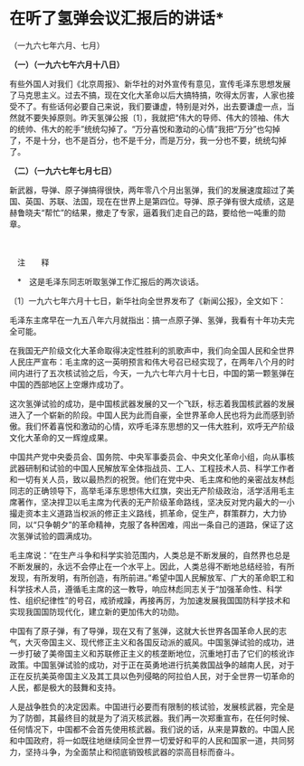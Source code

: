 # 在听了氢弹会议汇报后的讲话\*

（一九六七年六月、七月）

**（一）（一九六七午六月十八日）**

有些外国人对我们《北京周报》、新华社的对外宣传有意见，宣传毛泽东思想发展了马克思主义。过去不搞，现在文化大革命以后大搞特搞，吹得太厉害，人家也接受不了。有些话何必要自己来说，我们要谦虚，特别是对外，出去要谦虚一点，当然就不要失掉原则。昨天氢弹公报〔1〕，我就把“伟大的导师、伟大的领袖、伟大的统帅、伟大的舵手”统统勾掉了。“万分喜悦和激动的心情”我把“万分”也勾掉了，不是十分，也不是百分，也不是千分，而是万分，我一分也不要，统统勾掉了。

**（二）（一九六七年七月七日）**

新武器，导弹、原子弹搞得很快，两年零八个月出氢弹，我们的发展速度超过了美国、英国、苏联、法国，现在在世界上是第四位。导弹、原子弹有很大成绩，这是赫鲁晓夫“帮忙”的结果，撤走了专家，逼着我们走自己的路，要给他一吨重的勋章。

　　

　注　　释　

　\*　这是毛泽东同志听取氢弹工作汇报后的两次谈话。

〔1〕一九六七年六月十七日，新华社向全世界发布了《新闻公报》，全文如下：

毛泽东主席早在一九五八年六月就指出：搞一点原子弹、氢弹，我看有十年功夫完全可能。

在我国无产阶级文化大革命取得决定性胜利的凯歌声中，我们向全国人民和全世界人民庄严宣布：毛主席的这一英明预言和伟大号召已经实现了，在两年八个月的时间内进行了五次核试验之后，今天，一九六七年六月十七日，中国的第一颗氢弹在中国的西部地区上空爆炸成功了。

这次氢弹试验的成功，是中国核武器发展的又一个飞跃，标志着我国核武器的发展进入了一个崭新的阶段。中国人民为此而自豪，全世界革命人民也将为此而感到骄傲。我们怀着喜悦和激动的心情，欢呼毛泽东思想的又一伟大胜利，欢呼无产阶级文化大革命的又一辉煌成果。

中国共产党中央委员会、国务院、中央军事委员会、中央文化革命小组，向从事核武器研制和试验的中国人民解放军全体指战员、工人、工程技术人员、科学工作者和一切有关人员，致以最热烈的祝贺。他们在党中央、毛主席和他的亲密战友林彪同志的正确领导下，高举毛泽东思想伟大红旗，突出无产阶级政治，活学活用毛主席著作，坚决捍卫以毛主席为代表的无产阶级革命路线，坚决反对党内最大的一小撮走资本主义道路当权派的修正主义路线，抓革命，促生产，群策群力，大力协同，以“只争朝夕”的革命精神，克服了各种困难，闯出一条自己的道路，保证了这次氢弹试验的圆满成功。

毛主席说：“在生产斗争和科学实验范围内，人类总是不断发展的，自然界也总是不断发展的，永远不会停止在一个水平上。因此，人类总得不断地总结经验，有所发现，有所发明，有所创造，有所前进。”希望中国人民解放军、广大的革命职工和科学技术人员，遵循毛主席的这一教导，响应林彪同志关于“加强革命性、科学性、组织纪律性”的号召，戒骄戒躁，再接再厉，为加速发展我国国防科学技术和实现我国国防现代化，建立新的更加伟大的功勋。

中国有了原子弹，有了导弹，现在又有了氢弹，这就大长世界各国革命人民的志气，大灭帝国主义、现代修正主义和各国反动派的威风。中国氢弹试验的成功，进一步打破了美帝国主义和苏联修正主义的核垄断地位，沉重地打击了它们的核讹诈政策。中国氢弹试验的成功，对于正在英勇地进行抗美救国战争的越南人民，对于正在反抗美英帝国主义及其工具以色列侵略的阿拉伯人民，对于全世界一切革命的人民，都是极大的鼓舞和支持。

人是战争胜负的决定因素。中国进行必要而有限制的核试验，发展核武器，完全是为了防御，其最终目的就是为了消灭核武器。我们再一次郑重宣布，在任何时候、任何情况下，中国都不会首先使用核武器。我们说的话，从来是算数的。中国人民和中国政府，将一如既往地继续同全世界一切爱好和平的人民和国家一道，共同努力，坚持斗争，为全面禁止和彻底销毁核武器的崇高目标而奋斗。
